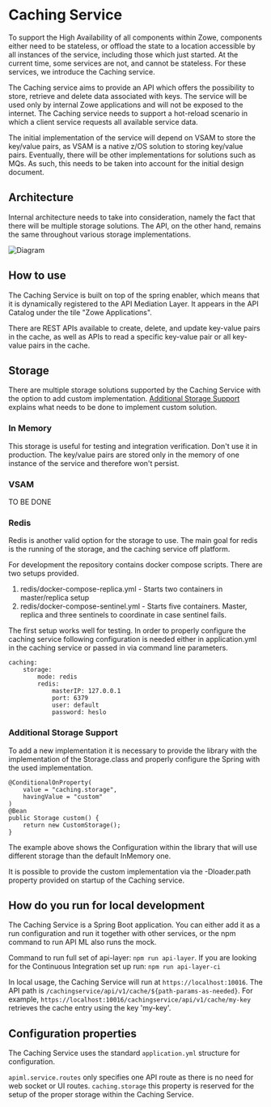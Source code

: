 # Caching Service

To support the High Availability of all components within Zowe, components either need to be stateless, or offload the state to a location accessible by all instances of the service, including those which just started. At the current time, some services are not, and cannot be stateless. For these services, we introduce the Caching service. 

The Caching service aims to provide an API which offers the possibility to store, retrieve and delete data associated with keys. The service will be used only by internal Zowe applications and will not be exposed to the internet. The Caching service needs to support a hot-reload scenario in which a client service requests all available service data. 

The initial implementation of the service will depend on VSAM to store the key/value pairs, as VSAM is a native z/OS solution to storing key/value pairs.  Eventually, there will be other implementations for solutions such as MQs. As such, this needs to be taken into account for the initial design document. 

## Architecture

Internal architecture needs to take into consideration, namely the fact that there will be multiple storage solutions. The API, on the other hand, remains the same throughout various storage implementations. 

![Diagram](cachingServiceStructure.png "Architecture of the service")

## How to use

The Caching Service is built on top of the spring enabler, which means that it is dynamically registered to the API Mediation Layer. It appears in the API Catalog under the tile "Zowe Applications".

There are REST APIs available to create, delete, and update key-value pairs in the cache, as well as APIs to read a specific key-value pair or all key-value pairs in the cache.  

## Storage

There are multiple storage solutions supported by the Caching Service with the option to 
add custom implementation. [Additional Storage Support](#additional-storage-support) explains
what needs to be done to implement custom solution. 

### In Memory

This storage is useful for testing and integration verification. Don't use it in production. 
The key/value pairs are stored only in the memory of one instance of the service and therefore 
won't persist. 

### VSAM

TO BE DONE

### Redis

Redis is another valid option for the storage to use. The main goal for redis is the running of the storage, and the caching service off platform. 

For development the repository contains docker compose scripts. There are two setups provided.  

1) redis/docker-compose-replica.yml - Starts two containers in master/replica setup
2) redis/docker-compose-sentinel.yml - Starts five containers. Master, replica and three sentinels to coordinate in case sentinel fails. 

The first setup works well for testing. In order to properly configure the caching service following configuration is needed either in application.yml in the caching service or passed in via command line parameters.

    caching:
        storage:
            mode: redis
            redis:
                masterIP: 127.0.0.1
                port: 6379
                user: default
                password: heslo

### Additional Storage Support

To add a new implementation it is necessary to provide the library with the implementation
of the Storage.class and properly configure the Spring with the used implementation. 

    @ConditionalOnProperty(
        value = "caching.storage",
        havingValue = "custom"
    )
    @Bean
    public Storage custom() {
        return new CustomStorage();
    }

The example above shows the Configuration within the library that will use different storage than the default InMemory one. 

It is possible to provide the custom implementation via the -Dloader.path property provided on startup of the Caching service. 

## How do you run for local development

The Caching Service is a Spring Boot application. You can either add it as a run configuration and run it together with other services, or the npm command to run API ML also runs the mock. 

Command to run full set of api-layer: `npm run api-layer`. If you are looking for the Continuous Integration set up run: `npm run api-layer-ci`

In local usage, the Caching Service will run at `https://localhost:10016`. The API path is `/cachingservice/api/v1/cache/${path-params-as-needed}`.
For example, `https://localhost:10016/cachingservice/api/v1/cache/my-key` retrieves the cache entry using the key 'my-key'.

## Configuration properties

The Caching Service uses the standard `application.yml` structure for configuration.

`apiml.service.routes` only specifies one API route as there is no need for web socket or UI routes.
`caching.storage` this property is reserved for the setup of the proper storage within the Caching Service. 
